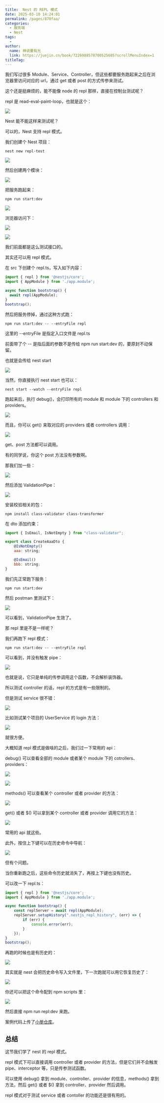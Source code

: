 ```yaml
---
title:  Nest 的 REPL 模式
date: 2025-03-10 14:24:01
permalink: /pages/870faa/
categories:
  - 服务端
  - Nest
tags:
  - 
author: 
  name: 神说要有光
  link: https://juejin.cn/book/7226988578700525605?scrollMenuIndex=1
titleTag: 
---
```

我们写过很多 Module、Service、Controller，但这些都要服务跑起来之后在浏览器里访问对应的 url，通过 get 或者 post 的方式传参来测试。

这个还是挺麻烦的，能不能像 node 的 repl 那样，直接在控制台测试呢？

repl 是 read-eval-paint-loop，也就是这个：

![](https://p1-juejin.byteimg.com/tos-cn-i-k3u1fbpfcp/777cf2c0ab8b4f648dc795a37f320162~tplv-k3u1fbpfcp-jj-mark:0:0:0:0:q75.image#?w=566&h=482&s=51437&e=png&b=000000)

Nest 能不能这样来测试呢？

可以的，Nest 支持 repl 模式。

我们创建个 Nest 项目：

```
nest new repl-test
```

![](https://p3-juejin.byteimg.com/tos-cn-i-k3u1fbpfcp/137a3efc322e4e26ba648fb4a617f2f9~tplv-k3u1fbpfcp-jj-mark:0:0:0:0:q75.image#?w=840&h=642&s=141942&e=png&b=010101)

然后创建两个模块：

![](https://p1-juejin.byteimg.com/tos-cn-i-k3u1fbpfcp/6754d51a50bb4e16866d1c4483ba3c2b~tplv-k3u1fbpfcp-jj-mark:0:0:0:0:q75.image#?w=926&h=1016&s=239764&e=png&b=191919)

把服务跑起来：

```
npm run start:dev
```
![](https://p6-juejin.byteimg.com/tos-cn-i-k3u1fbpfcp/086be719b6654c86a246a2858423b588~tplv-k3u1fbpfcp-jj-mark:0:0:0:0:q75.image#?w=1704&h=994&s=451390&e=png&b=181818)

浏览器访问下：

![](https://p6-juejin.byteimg.com/tos-cn-i-k3u1fbpfcp/c09659fd4f4649f59ad5f9ba34369c4c~tplv-k3u1fbpfcp-jj-mark:0:0:0:0:q75.image#?w=600&h=182&s=19289&e=png&b=ffffff)

![](https://p9-juejin.byteimg.com/tos-cn-i-k3u1fbpfcp/c0d3997c6ede4de5a952612758bd4505~tplv-k3u1fbpfcp-jj-mark:0:0:0:0:q75.image#?w=604&h=204&s=19983&e=png&b=ffffff)

我们前面都是这么测试接口的。

其实还可以用 repl 模式。

在 src 下创建个 repl.ts，写入如下内容：

```javascript
import { repl } from '@nestjs/core';
import { AppModule } from './app.module';

async function bootstrap() {
  await repl(AppModule);
}
bootstrap();
```
然后把服务停掉，通过这种方式跑：

```
npm run start:dev -- --entryFile repl
```

这里的 --entryFile 是指定入口文件是 repl.ts

前面带了个 -- 是指后面的参数不是传给 npm run start:dev 的，要原封不动保留。

也就是会传给 nest start

![](https://p6-juejin.byteimg.com/tos-cn-i-k3u1fbpfcp/2b21e78e1a14452c80196ae20c545812~tplv-k3u1fbpfcp-jj-mark:0:0:0:0:q75.image#?w=690&h=114&s=25838&e=png&b=202020)

当然，你直接执行 nest start 也可以：

```
nest start --watch --entryFile repl
```

跑起来后，执行 debug()，会打印所有的 module 和 module 下的 controllers 和 providers。

![](https://p6-juejin.byteimg.com/tos-cn-i-k3u1fbpfcp/2b15e5eb0e5b474db29720e3211d9a9d~tplv-k3u1fbpfcp-jj-mark:0:0:0:0:q75.image#?w=588&h=794&s=87297&e=png&b=181818)

而且，你可以 get() 来取对应的 providers 或者 controllers 调用：

![](https://p6-juejin.byteimg.com/tos-cn-i-k3u1fbpfcp/ebfcd94265ab490a8d31e3ebf6b542f5~tplv-k3u1fbpfcp-jj-mark:0:0:0:0:q75.image#?w=1062&h=698&s=116051&e=png&b=1c1c1c)

get、post 方法都可以调用。

有的同学说，你这个 post 方法没有参数啊。

那我们加一些：

![](https://p6-juejin.byteimg.com/tos-cn-i-k3u1fbpfcp/cdf7f5845e854489b829e8186aac5695~tplv-k3u1fbpfcp-jj-mark:0:0:0:0:q75.image#?w=690&h=286&s=36309&e=png&b=1f1f1f)

然后添加 ValidationPipe：

![](https://p6-juejin.byteimg.com/tos-cn-i-k3u1fbpfcp/01be04999b794519b5e3fdf793c37b82~tplv-k3u1fbpfcp-jj-mark:0:0:0:0:q75.image#?w=1046&h=612&s=127403&e=png&b=1f1f1f)

安装校验相关的包：

```
npm install class-validator class-transformer
```

在 dto 添加约束：

```javascript
import { IsEmail, IsNotEmpty } from "class-validator";

export class CreateAaaDto {
    @IsNotEmpty()
    aaa: string;

    @IsEmail()
    bbb: string;
}
```

我们先正常跑下服务：

```
npm run start:dev
```
然后 postman 里测试下：

![](https://p6-juejin.byteimg.com/tos-cn-i-k3u1fbpfcp/c14f46a195014e37b9c954d504fbfb5c~tplv-k3u1fbpfcp-jj-mark:0:0:0:0:q75.image#?w=788&h=838&s=83951&e=png&b=fcfcfc)

可以看到，ValidationPipe 生效了。

那 repl 里是不是一样呢？

我们再跑下 repl 模式：

```
npm run start:dev -- --entryFile repl
```

可以看到，并没有触发 pipe：

![](https://p6-juejin.byteimg.com/tos-cn-i-k3u1fbpfcp/bfd8ec0cd0ff4570b7a77d1794988bcd~tplv-k3u1fbpfcp-jj-mark:0:0:0:0:q75.image#?w=1098&h=804&s=167939&e=png&b=1b1b1b)

也就是说，它只是单纯的传参调用这个函数，不会解析装饰器。

所以测试 controller 的话，repl 的方式是有一些限制的。

但是测试 service 很不错：

![](https://p9-juejin.byteimg.com/tos-cn-i-k3u1fbpfcp/637e0aaca9bd4ffca0ea475da193c2bc~tplv-k3u1fbpfcp-jj-mark:0:0:0:0:q75.image#?w=644&h=214&s=26237&e=png&b=181818)

比如测试某个项目的 UserService 的 login 方法：

![](https://p3-juejin.byteimg.com/tos-cn-i-k3u1fbpfcp/c56f9d0f87ac40a5978c5f47ecd902fa~tplv-k3u1fbpfcp-jj-mark:0:0:0:0:q75.image#?w=1534&h=1422&s=336812&e=png&b=191919)

就很方便。

大概知道 repl 模式是做啥的之后，我们过一下常用的 api：

debug() 可以查看全部的 module 或者某个 module 下的 cotrollers、providers：

![](https://p9-juejin.byteimg.com/tos-cn-i-k3u1fbpfcp/47567c24da6341bb93687460679247a5~tplv-k3u1fbpfcp-jj-mark:0:0:0:0:q75.image#?w=466&h=644&s=62438&e=png&b=181818)

![](https://p9-juejin.byteimg.com/tos-cn-i-k3u1fbpfcp/a8bf9ec2ffbd40a8a1b9b97fc276aa44~tplv-k3u1fbpfcp-jj-mark:0:0:0:0:q75.image#?w=426&h=296&s=28159&e=png&b=181818)

methods() 可以查看某个 controller 或者 provider 的方法：

![](https://p1-juejin.byteimg.com/tos-cn-i-k3u1fbpfcp/843e3284b7444bff885c5a825cf853a0~tplv-k3u1fbpfcp-jj-mark:0:0:0:0:q75.image#?w=530&h=338&s=27089&e=png&b=181818)

get() 或者 $() 可以拿到某个 controller 或者 provider 调用它的方法：

![](https://p3-juejin.byteimg.com/tos-cn-i-k3u1fbpfcp/7e4482f8468f4657aa76e08100e363d1~tplv-k3u1fbpfcp-jj-mark:0:0:0:0:q75.image#?w=800&h=288&s=40856&e=png&b=181818)

常用的 api 就这些。

此外，按住上下键可以在历史命令中导航：

![](https://p1-juejin.byteimg.com/tos-cn-i-k3u1fbpfcp/981e59361f9e45b0b425cdedcf8e0bd3~tplv-k3u1fbpfcp-jj-mark:0:0:0:0:q75.image#?w=1234&h=718&s=96689&e=gif&f=26&b=191919)

但有个问题。

当你重新跑之后，这些命令历史就消失了，再按上下键也没有历史。

可以改一下 repl.ts：

```javascript
import { repl } from '@nestjs/core';
import { AppModule } from './app.module';

async function bootstrap() {
    const replServer = await repl(AppModule);
    replServer.setupHistory(".nestjs_repl_history", (err) => {
        if (err) {
            console.error(err);
        }
    });
}
bootstrap();

```
再跑的时候也是有历史的：

![](https://p6-juejin.byteimg.com/tos-cn-i-k3u1fbpfcp/4d9ffa40680b4004a7f84bba633b0524~tplv-k3u1fbpfcp-jj-mark:0:0:0:0:q75.image#?w=1572&h=764&s=319655&e=gif&f=42&b=191919)

其实就是 nest 会把历史命令写入文件里，下一次跑就可以用它恢复历史了：

![](https://p6-juejin.byteimg.com/tos-cn-i-k3u1fbpfcp/7adf2d8d4d024957b788c25fd46cf2af~tplv-k3u1fbpfcp-jj-mark:0:0:0:0:q75.image#?w=482&h=272&s=27250&e=png&b=1f1f1f)

你还可以把这个命令配到 npm scripts 里：

![](https://p3-juejin.byteimg.com/tos-cn-i-k3u1fbpfcp/e8da4ff55b144c98b61c6a4ab7af0873~tplv-k3u1fbpfcp-jj-mark:0:0:0:0:q75.image#?w=924&h=114&s=25935&e=png&b=202020)

然后直接 npm run repl:dev 来跑。

案例代码上传了[小册仓库](https://github.com/QuarkGluonPlasma/nestjs-course-code/tree/main/repl-login)。

## 总结

这节我们学了 nest 的 repl 模式。

repl 模式下可以直接调用 controller 或者 provider 的方法，但是它们并不会触发 pipe、interceptor 等，只是传参测试函数。

可以使用 debug() 拿到 module、controller、provider 的信息，methods() 拿到方法，然后 get() 或者 $() 拿到 controller、provider 然后调用。

repl 模式对于测试 service 或者 contoller 的功能还是很有用的。

